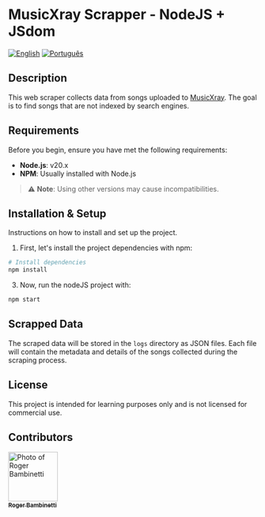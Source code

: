 # MusicXray Scrapper - NodeJS + JSdom

[![English](https://img.shields.io/badge/lang-english-blue.svg)](README.md)
[![Português](https://img.shields.io/badge/lang-portuguese-green.svg)](README.pt-br.md)

## Description
This web scraper collects data from songs uploaded to [MusicXray](https://www.musicxray.com). The goal is to find songs that are not indexed by search engines.

## Requirements

Before you begin, ensure you have met the following requirements:

- **Node.js**: v20.x
- **NPM**: Usually installed with Node.js

> ⚠️ **Note**: Using other versions may cause incompatibilities.

## Installation & Setup

Instructions on how to install and set up the project.

1. First, let's install the project dependencies with npm:

```bash
# Install dependencies
npm install
```

3. Now, run the nodeJS project with:

```bash
npm start
```

## Scrapped Data

The scraped data will be stored in the `logs` directory as JSON files. Each file will contain the metadata and details of the songs collected during the scraping process.

## License

This project is intended for learning purposes only and is not licensed for commercial use.

## Contributors

<table align="center">
  <tr>
      <a href="https://github.com/RogerBambinetti">
        <img src="https://avatars0.githubusercontent.com/u/50684839?s=460&v=4" width="100px" alt="Photo of Roger Bambinetti"/>
        <br />
        <sub><b>Roger Bambinetti</b></sub>
      </a>
  </tr>
</table>

